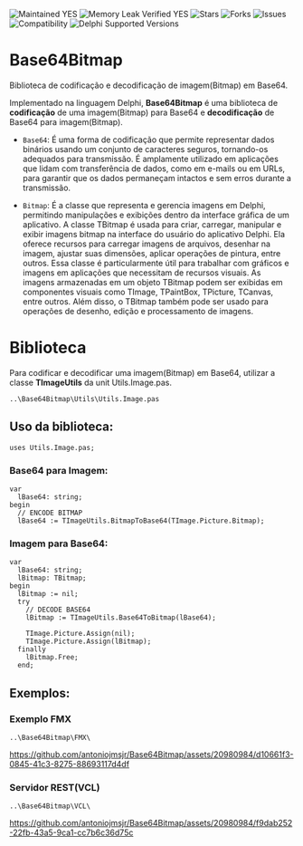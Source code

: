 ![Maintained YES](https://img.shields.io/badge/Maintained%3F-yes-green.svg?style=flat-square&color=important)
![Memory Leak Verified YES](https://img.shields.io/badge/Memory%20Leak%20Verified%3F-yes-green.svg?style=flat-square&color=important)
![Stars](https://img.shields.io/github/stars/antoniojmsjr/Base64Bitmap.svg?style=flat-square)
![Forks](https://img.shields.io/github/forks/antoniojmsjr/Base64Bitmap.svg?style=flat-square)
![Issues](https://img.shields.io/github/issues/antoniojmsjr/Base64Bitmap.svg?style=flat-square&color=blue)</br>
![Compatibility](https://img.shields.io/badge/Compatibility-VCL,%20Firemonkey,%20DataSnap,%20Horse,%20RDW,%20RADServer-3db36a?style=flat-square)
![Delphi Supported Versions](https://img.shields.io/badge/Delphi%20Supported%20Versions-XE7%20and%20above-3db36a?style=flat-square)

# Base64Bitmap

Biblioteca de codificação e decodificação de imagem(Bitmap) em Base64.

Implementado na linguagem Delphi, **Base64Bitmap** é uma biblioteca de **codificação** de uma imagem(Bitmap) para Base64 e **decodificação** de Base64 para imagem(Bitmap).

* `Base64`: É uma forma de codificação que permite representar dados binários usando um conjunto de caracteres seguros, tornando-os adequados para transmissão. É amplamente utilizado em aplicações que lidam com transferência de dados, como em e-mails ou em URLs, para garantir que os dados permaneçam intactos e sem erros durante a transmissão.

* `Bitmap`: É a classe que representa e gerencia imagens em Delphi, permitindo manipulações e exibições dentro da interface gráfica de um aplicativo.
A classe TBitmap é usada para criar, carregar, manipular e exibir imagens bitmap na interface do usuário do aplicativo Delphi. Ela oferece recursos para carregar imagens de arquivos, desenhar na imagem, ajustar suas dimensões, aplicar operações de pintura, entre outros. Essa classe é particularmente útil para trabalhar com gráficos e imagens em aplicações que necessitam de recursos visuais.
As imagens armazenadas em um objeto TBitmap podem ser exibidas em componentes visuais como TImage, TPaintBox, TPicture, TCanvas, entre outros. Além disso, o TBitmap também pode ser usado para operações de desenho, edição e processamento de imagens.

# Biblioteca

Para codificar e decodificar uma imagem(Bitmap) em Base64, utilizar a classe **TImageUtils** da unit Utils.Image.pas.
```
..\Base64Bitmap\Utils\Utils.Image.pas
```

## Uso da biblioteca:

```delphi
uses Utils.Image.pas;
```
### Base64 para Imagem:

```delphi
var
  lBase64: string;
begin
  // ENCODE BITMAP
  lBase64 := TImageUtils.BitmapToBase64(TImage.Picture.Bitmap);
```

### Imagem para Base64:

```delphi
var
  lBase64: string;
  lBitmap: TBitmap;
begin
  lBitmap := nil;
  try
    // DECODE BASE64
    lBitmap := TImageUtils.Base64ToBitmap(lBase64);

    TImage.Picture.Assign(nil);
    TImage.Picture.Assign(lBitmap);
  finally
    lBitmap.Free;
  end;
```

## Exemplos:

### Exemplo FMX
```
..\Base64Bitmap\FMX\
```
https://github.com/antoniojmsjr/Base64Bitmap/assets/20980984/d10661f3-0845-41c3-8275-88693117d4df
### Servidor REST(VCL)
```
..\Base64Bitmap\VCL\
```
https://github.com/antoniojmsjr/Base64Bitmap/assets/20980984/f9dab252-22fb-43a5-9ca1-cc7b6c36d75c
